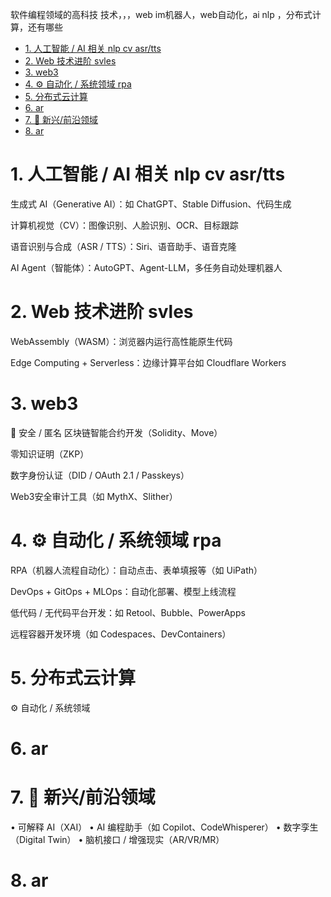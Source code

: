 软件编程领域的高科技 技术，，，web im机器人，web自动化，ai nlp ，分布式计算，还有哪些


<!-- TOC -->

- [1. 人工智能 / AI 相关 nlp cv asr/tts](#1-人工智能--ai-相关-nlp-cv-asrtts)
- [2. Web 技术进阶  svles](#2-web-技术进阶--svles)
- [3. web3](#3-web3)
- [4. ⚙️ 自动化 / 系统领域 rpa](#4--自动化--系统领域-rpa)
- [5. 分布式云计算](#5-分布式云计算)
- [6. ar](#6-ar)
- [7. 🧪 新兴/前沿领域](#7-🧪-新兴前沿领域)
- [8. ar](#8-ar)

<!-- /TOC -->


# 1. 人工智能 / AI 相关 nlp cv asr/tts 
生成式 AI（Generative AI）：如 ChatGPT、Stable Diffusion、代码生成

计算机视觉（CV）：图像识别、人脸识别、OCR、目标跟踪

语音识别与合成（ASR / TTS）：Siri、语音助手、语音克隆

AI Agent（智能体）：AutoGPT、Agent-LLM，多任务自动处理机器人


# 2. Web 技术进阶  svles
WebAssembly（WASM）：浏览器内运行高性能原生代码

Edge Computing + Serverless：边缘计算平台如 Cloudflare Workers


# 3. web3 

🔐 安全 / 匿名
区块链智能合约开发（Solidity、Move）

零知识证明（ZKP）

数字身份认证（DID / OAuth 2.1 / Passkeys）

Web3安全审计工具（如 MythX、Slither）


# 4. ⚙️ 自动化 / 系统领域 rpa 

RPA（机器人流程自动化）：自动点击、表单填报等（如 UiPath）

DevOps + GitOps + MLOps：自动化部署、模型上线流程

低代码 / 无代码平台开发：如 Retool、Bubble、PowerApps

远程容器开发环境（如 Codespaces、DevContainers）

# 5. 分布式云计算

⚙️ 自动化 / 系统领域


# 6. ar 

# 7. 🧪 新兴/前沿领域
• 可解释 AI（XAI）
• AI 编程助手（如 Copilot、CodeWhisperer）
• 数字孪生（Digital Twin）
• 脑机接口 / 增强现实（AR/VR/MR）

# 8. ar 